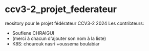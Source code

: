 # ccv3-2_projet_federateur
reository pour le projet fédérateur CCV3-2 2024
Les contribteurs:
- Soufiene CHRAIGUI
- (merci à chacun d'ajouter son nom à la liste)
- K8S: chourouk nasri +oussema boulabiar
